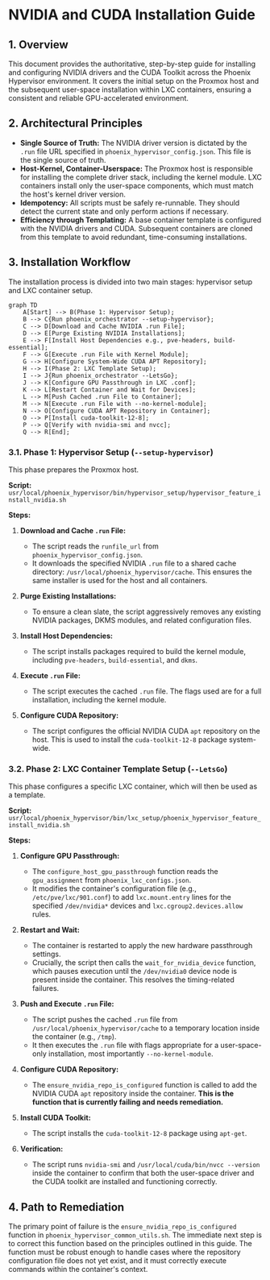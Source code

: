 # NVIDIA and CUDA Installation Guide

## 1. Overview

This document provides the authoritative, step-by-step guide for installing and configuring NVIDIA drivers and the CUDA Toolkit across the Phoenix Hypervisor environment. It covers the initial setup on the Proxmox host and the subsequent user-space installation within LXC containers, ensuring a consistent and reliable GPU-accelerated environment.

## 2. Architectural Principles

-   **Single Source of Truth:** The NVIDIA driver version is dictated by the `.run` file URL specified in `phoenix_hypervisor_config.json`. This file is the single source of truth.
-   **Host-Kernel, Container-Userspace:** The Proxmox host is responsible for installing the complete driver stack, including the kernel module. LXC containers install only the user-space components, which must match the host's kernel driver version.
-   **Idempotency:** All scripts must be safely re-runnable. They should detect the current state and only perform actions if necessary.
-   **Efficiency through Templating:** A base container template is configured with the NVIDIA drivers and CUDA. Subsequent containers are cloned from this template to avoid redundant, time-consuming installations.

## 3. Installation Workflow

The installation process is divided into two main stages: hypervisor setup and LXC container setup.

```mermaid
graph TD
    A[Start] --> B(Phase 1: Hypervisor Setup);
    B --> C{Run phoenix_orchestrator --setup-hypervisor};
    C --> D[Download and Cache NVIDIA .run File];
    D --> E[Purge Existing NVIDIA Installations];
    E --> F[Install Host Dependencies e.g., pve-headers, build-essential];
    F --> G[Execute .run File with Kernel Module];
    G --> H[Configure System-Wide CUDA APT Repository];
    H --> I(Phase 2: LXC Template Setup);
    I --> J{Run phoenix_orchestrator --LetsGo};
    J --> K[Configure GPU Passthrough in LXC .conf];
    K --> L[Restart Container and Wait for Devices];
    L --> M[Push Cached .run File to Container];
    M --> N[Execute .run File with --no-kernel-module];
    N --> O[Configure CUDA APT Repository in Container];
    O --> P[Install cuda-toolkit-12-8];
    P --> Q[Verify with nvidia-smi and nvcc];
    Q --> R[End];
```

### 3.1. Phase 1: Hypervisor Setup (`--setup-hypervisor`)

This phase prepares the Proxmox host.

**Script:** `usr/local/phoenix_hypervisor/bin/hypervisor_setup/hypervisor_feature_install_nvidia.sh`

**Steps:**

1.  **Download and Cache `.run` File:**
    -   The script reads the `runfile_url` from `phoenix_hypervisor_config.json`.
    -   It downloads the specified NVIDIA `.run` file to a shared cache directory: `/usr/local/phoenix_hypervisor/cache`. This ensures the same installer is used for the host and all containers.

2.  **Purge Existing Installations:**
    -   To ensure a clean slate, the script aggressively removes any existing NVIDIA packages, DKMS modules, and related configuration files.

3.  **Install Host Dependencies:**
    -   The script installs packages required to build the kernel module, including `pve-headers`, `build-essential`, and `dkms`.

4.  **Execute `.run` File:**
    -   The script executes the cached `.run` file. The flags used are for a full installation, including the kernel module.

5.  **Configure CUDA Repository:**
    -   The script configures the official NVIDIA CUDA `apt` repository on the host. This is used to install the `cuda-toolkit-12-8` package system-wide.

### 3.2. Phase 2: LXC Container Template Setup (`--LetsGo`)

This phase configures a specific LXC container, which will then be used as a template.

**Script:** `usr/local/phoenix_hypervisor/bin/lxc_setup/phoenix_hypervisor_feature_install_nvidia.sh`

**Steps:**

1.  **Configure GPU Passthrough:**
    -   The `configure_host_gpu_passthrough` function reads the `gpu_assignment` from `phoenix_lxc_configs.json`.
    -   It modifies the container's configuration file (e.g., `/etc/pve/lxc/901.conf`) to add `lxc.mount.entry` lines for the specified `/dev/nvidia*` devices and `lxc.cgroup2.devices.allow` rules.

2.  **Restart and Wait:**
    -   The container is restarted to apply the new hardware passthrough settings.
    -   Crucially, the script then calls the `wait_for_nvidia_device` function, which pauses execution until the `/dev/nvidia0` device node is present inside the container. This resolves the timing-related failures.

3.  **Push and Execute `.run` File:**
    -   The script pushes the cached `.run` file from `/usr/local/phoenix_hypervisor/cache` to a temporary location inside the container (e.g., `/tmp`).
    -   It then executes the `.run` file with flags appropriate for a user-space-only installation, most importantly `--no-kernel-module`.

4.  **Configure CUDA Repository:**
    -   The `ensure_nvidia_repo_is_configured` function is called to add the NVIDIA CUDA `apt` repository inside the container. **This is the function that is currently failing and needs remediation.**

5.  **Install CUDA Toolkit:**
    -   The script installs the `cuda-toolkit-12-8` package using `apt-get`.

6.  **Verification:**
    -   The script runs `nvidia-smi` and `/usr/local/cuda/bin/nvcc --version` inside the container to confirm that both the user-space driver and the CUDA toolkit are installed and functioning correctly.

## 4. Path to Remediation

The primary point of failure is the `ensure_nvidia_repo_is_configured` function in `phoenix_hypervisor_common_utils.sh`. The immediate next step is to correct this function based on the principles outlined in this guide. The function must be robust enough to handle cases where the repository configuration file does not yet exist, and it must correctly execute commands within the container's context.